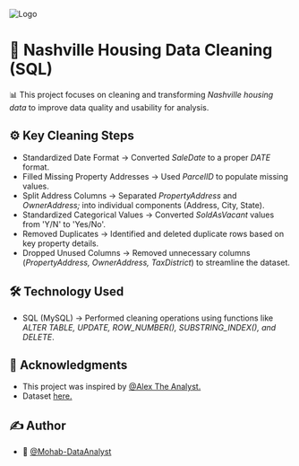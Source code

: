 
![Logo](https://images.pexels.com/photos/1370704/pexels-photo-1370704.jpeg?auto=compress&cs=tinysrgb&w=1260&h=750&dpr=1)


# 🏡 Nashville Housing Data Cleaning (SQL)

📊 This project focuses on cleaning and transforming *Nashville housing data* to improve data quality and usability for analysis. 

## ⚙️ Key Cleaning Steps
- Standardized Date Format → Converted *SaleDate* to a proper *DATE* format.
- Filled Missing Property Addresses → Used *ParcelID* to populate missing values.
- Split Address Columns → Separated *PropertyAddress* and *OwnerAddress;* into individual components (Address, City, State).
- Standardized Categorical Values → Converted *SoldAsVacant* values from 'Y/N' to 'Yes/No'.
- Removed Duplicates → Identified and deleted duplicate rows based on key property details.
- Dropped Unused Columns → Removed unnecessary columns (*PropertyAddress, OwnerAddress, TaxDistrict*) to streamline the dataset.
## 🛠️ Technology Used
- SQL (MySQL) → Performed cleaning operations using functions like *ALTER TABLE, UPDATE, ROW_NUMBER(), SUBSTRING_INDEX(), and DELETE*.
## 📎 Acknowledgments
- This project was inspired by [@Alex The Analyst.](https://youtu.be/8rO7ztF4NtU?si=2nsCc0zcK1O1iiPe)
- Dataset [here.](https://github.com/AlexTheAnalyst/PortfolioProjects/blob/main/Nashville%20Housing%20Data%20for%20Data%20Cleaning.xlsx)
## ✍️ Author
- 👤 [@Mohab-DataAnalyst](https://github.com/Mohab-DataAnalyst)
